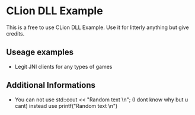 # CLion DLL Example

This is a free to use CLion DLL Example.
Use it for litterly anything but give credits.

## Useage examples
- Legit JNI clients for any types of games

## Additional Informations
- You can not use std::cout << "Random text \n"; (I dont know why but u cant) instead use printf("Random text \n")
